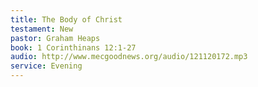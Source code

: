 ```yaml
---
title: The Body of Christ
testament: New
pastor: Graham Heaps
book: 1 Corinthinans 12:1-27 
audio: http://www.mecgoodnews.org/audio/121120172.mp3
service: Evening
---
```

